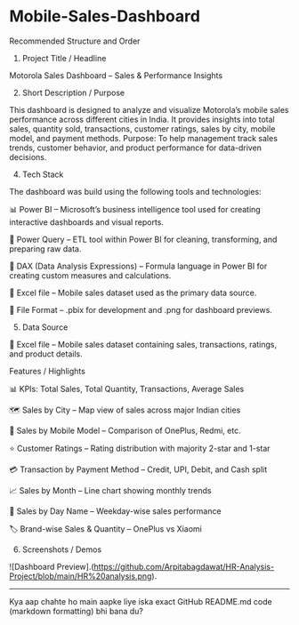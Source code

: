# Mobile-Sales-Dashboard

Recommended Structure and Order
1. Project Title / Headline

Motorola Sales Dashboard – Sales & Performance Insights

2. Short Description / Purpose

This dashboard is designed to analyze and visualize Motorola’s mobile sales performance across different cities in India. It provides insights into total sales, quantity sold, transactions, customer ratings, sales by city, mobile model, and payment methods.
Purpose: To help management track sales trends, customer behavior, and product performance for data-driven decisions.

4. Tech Stack

The dashboard was build using the following tools and technologies:

📊 Power BI – Microsoft’s business intelligence tool used for creating interactive dashboards and visual reports.

📁 Power Query – ETL tool within Power BI for cleaning, transforming, and preparing raw data.

🧠 DAX (Data Analysis Expressions) – Formula language in Power BI for creating custom measures and calculations.

📑 Excel file – Mobile sales dataset used as the primary data source.

📁 File Format – .pbix for development and .png for dashboard previews.

5. Data Source

📑 Excel file – Mobile sales dataset containing sales, transactions, ratings, and product details.

Features / Highlights

📊 KPIs: Total Sales, Total Quantity, Transactions, Average Sales

🗺 Sales by City – Map view of sales across major Indian cities

📱 Sales by Mobile Model – Comparison of OnePlus, Redmi, etc.

⭐ Customer Ratings – Rating distribution with majority 2-star and 1-star

💳 Transaction by Payment Method – Credit, UPI, Debit, and Cash split

📈 Sales by Month – Line chart showing monthly trends

📅 Sales by Day Name – Weekday-wise sales performance

🏷 Brand-wise Sales & Quantity – OnePlus vs Xiaomi

6. Screenshots / Demos

![Dashboard Preview].(https://github.com/Arpitabagdawat/HR-Analysis-Project/blob/main/HR%20analysis.png).




---

Kya aap chahte ho main aapke liye iska exact GitHub README.md code (markdown formatting) bhi bana du?
